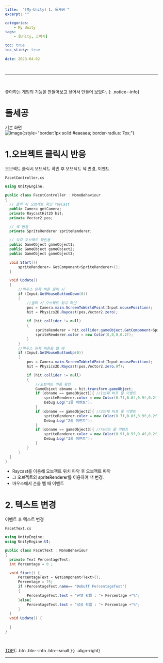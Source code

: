 ```yaml
---
title:  "[My-Unity] 1. 돌세공 "
excerpt: ""

categories:
    - My Unity
tags:
    - [Unity, 고박사]

toc: true
toc_sticky: true
 
date: 2023-04-02

---
```

- - -
<br>

좋아하는 게임의 기능을 만들어보고 싶어서 만들어 보았다.
{: .notice--info}

#   돌세공
기본 화면  
![image](https://user-images.githubusercontent.com/96651722/229372515-89137c7e-5407-4a95-b2e5-8c4ad2e57ca7.png){:style="border:1px solid #eaeaea; border-radius: 7px;"}  


#   1.오브젝트 클릭시 반응
오브젝트 클릭시 오브젝트 확인 후 오브젝트 색 변경, 이벤트   
<div class="notice--primary" markdown="1"> 

`FacetController.cs`
  ```c# 
using UnityEngine;

public class FacetController : MonoBehaviour
{
    // 클릭 시 오브젝트 확인 rayCast
    public Camera getCamera;
    private RaycastHit2D hit;
    private Vector2 pos;

    // 색 변경
    private SpriteRenderer spriteRenderer;

    // 각각 오브젝트 확인용
    public GameObject gameObject1;
    public GameObject gameObject2;
    public GameObject gameObject3;

    void Start(){
        spriteRenderer= GetComponent<SpriteRenderer>();
    }

    void Update()
    {
        //마우스 왼쪽 버튼 클릭 시
        if (Input.GetMouseButtonDown(0))
        {   
            //클릭 시 오브젝트 위치 확인
            pos = Camera.main.ScreenToWorldPoint(Input.mousePosition);
            hit = Physics2D.Raycast(pos,Vector2.zero);
            
            if (hit.collider != null)
            {
                spriteRenderer = hit.collider.gameObject.GetComponent<SpriteRenderer>();
                spriteRenderer.color = new Color(0,0,0,0.2f);
            }
        }
        //마우스 왼쪽 버튼을 뗄 때
        if (Input.GetMouseButtonUp(0))
        {
            pos = Camera.main.ScreenToWorldPoint(Input.mousePosition);
            hit = Physics2D.Raycast(pos,Vector2.zero,0f);

            if (hit.collider != null)
            {
                //오브젝트 이름 확인
                GameObject obname = hit.transform.gameObject;
                if (obname == gameObject1){ //1번째 버프 줄 이벤트
                    spriteRenderer.color = new Color(0.7f,0.8f,0.9f,0.2f);
                    Debug.Log("1줄 이벤트");
                }
                if (obname == gameObject2){ //2번째 버프 줄 이벤트
                    spriteRenderer.color = new Color(0.7f,0.8f,0.9f,0.2f);
                    Debug.Log("2줄 이벤트");
                }
                if (obname == gameObject3){ //디버프 줄 이벤트
                    spriteRenderer.color = new Color(0.9f,0.5f,0.4f,0.2f);
                    Debug.Log("3줄 이벤트");
                }
            }
        }
    }
}
  ```
- Raycast를 이용해 오브젝트 위치 파악 후 오브젝트 파악
- 그 오브젝트의 spriteRenderer를 이용하여 색 변경.
- 마우스에서 손을 뗄 때 이벤트 

</div>


# 2. 텍스트 변경
이벤트 후 텍스트 변경 
<div class="notice--primary" markdown="1"> 

`FacetText.cs`
  ```c# 
using UnityEngine;
using UnityEngine.UI;

public class FacetText : MonoBehaviour
{
    private Text PercentageText;
    int Percentage = 0 ;

    void Start() {
        PercentageText = GetComponent<Text>();
        Percentage = 75;
        if (PercentageText.name== "Debuff PercentageText")
        {
            PercentageText.text = "균열 확률 : "+ Percentage +"%";
        }else{
            PercentageText.text = "성공 확률 : "+ Percentage +"%";
        }
    }
    void Update() {
        
    }     
}

```
</div>

<br>

[TOP](#){: .btn .btn--info .btn--small }{: .align-right}
<br>
- - -

